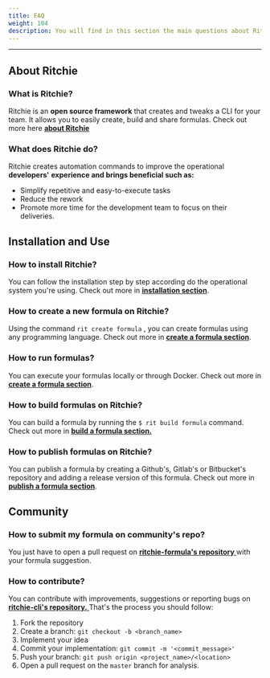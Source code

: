```yaml
---
title: FAQ
weight: 104
description: You will find in this section the main questions about Ritchie.
---
```


---

## **About Ritchie**

### **What is Ritchie?**

Ritchie is an **open source framework** that creates and tweaks a CLI for your team. It allows you to easily create, build and share formulas. Check out more here [**about Ritchie**](/docs-ritchie/about-ritchie/)

### **What does Ritchie do?**

Ritchie creates automation commands to improve the operational **developers'** **experience and brings beneficial such as:**

* Simplify repetitive and easy-to-execute tasks
* Reduce the rework 
* Promote more time for the development team to focus on their deliveries.

## **Installation and Use**

### **How to install Ritchie?** 

You can follow the installation step by step according do the operational system you're using. Check out more in [**installation section**](/docs-ritchie/getting-started/install-cli/). 

### **How to create a new formula on Ritchie?**

Using the command `rit create formula` , you can create formulas using any programming language. Check out more in [**create a formula section**](/docs-ritchie/content/en/tutorials/formulas/how-to-create-formulas). 

### **How to run formulas?**

You can execute your formulas locally or through Docker. Check out more in [**create a formula section**](/docs-ritchie/content/en/tutorials/formulas/how-to-create-formulas). 

### **How to build formulas on Ritchie?** 

You can build a formula by running the `$ rit build formula` command. Check out more in [**build a formula section.**](/docs-ritchie/content/en/tutorials/formulas/how-to-build-formulas)

### **How to publish formulas on Ritchie?**

You can publish a formula by creating a Github's, Gitlab's or Bitbucket's repository and adding a release version of this formula. Check out more in [**publish a formula section**](/docs-ritchie/content/en/tutorials/formulas/how-to-publish-formulas).

## **Community**

### How to submit my formula on community's repo?

You just have to open a pull request on [**ritchie-formula's repository** ](https://github.com/ZupIT/ritchie-formulas) with your formula suggestion. 

### **How to contribute?**

You can contribute with improvements, suggestions or reporting bugs on[ **ritchie-cli's repository.** ](https://github.com/ZupIT/ritchie-cli)That's the process you should follow:

1. Fork the repository
2. Create a branch: `git checkout -b <branch_name>`
3. Implement your idea
4. Commit your implementation: `git commit -m '<commit_message>'`
5. Push your branch: `git push origin <project_name>/<location>`
6. Open a pull request on the `master` branch for analysis.
